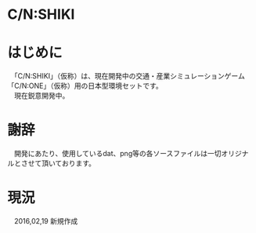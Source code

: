 C/N:SHIKI
=========
# はじめに 
　「C/N:SHIKI」（仮称）は、現在開発中の交通・産業シミュレーションゲーム「C/N:ONE」（仮称）用の日本型環境セットです。  
　現在鋭意開発中。  


# 謝辞  
　開発にあたり、使用しているdat、png等の各ソースファイルは一切オリジナルとさせて頂いております。  


# 現況
　2016,02,19  新規作成